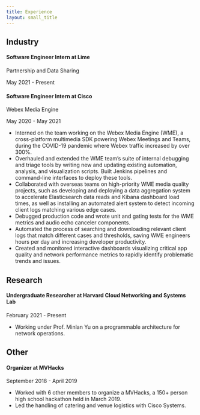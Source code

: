 ```yaml
---
title: Experience
layout: small_title
---
```


<h2>Industry</h2>
<div>
  <div class="metadata">
    <h4>Software Engineer Intern at Lime</h4>
    <p class="duration">Partnership and Data Sharing</p>
    <p class="duration">May 2021 - Present</p>
  </div>
</div>

<div>
  <div class="metadata">
    <h4>Software Engineer Intern at Cisco</h4>
    <p class="duration">Webex Media Engine</p>
    <p class="duration">May 2020 - May 2021</p>
  </div>
  <ul>
    <li class="description">
      Interned on the team working on the Webex Media Engine (WME), a
      cross-platform multimedia SDK powering Webex Meetings and Teams, during
      the COVID-19 pandemic where Webex traffic increased by over 300%.
    </li>
    <li class="description">
      Overhauled and extended the WME team’s suite of internal debugging and
      triage tools by writing new and updating existing automation, analysis,
      and visualization scripts. Built Jenkins pipelines and command-line
      interfaces to deploy these tools.
    </li>
    <li class="description">
      Collaborated with overseas teams on high-priority WME media quality
      projects, such as developing and deploying a data aggregation system
      to accelerate Elasticsearch data reads and Kibana dashboard load times,
      as well as installing an automated alert system to detect incoming client
      logs matching various edge cases.
    </li>
    <li class="description">
      Debugged production code and wrote unit and gating tests for the WME
      metrics and audio echo canceler components.
    </li>
    <li class="description">
      Automated the process of searching and downloading relevant client logs
      that match different cases and thresholds, saving WME engineers hours per
      day and increasing developer productivity.
    </li>
    <li class="description">
      Created and monitored interactive dashboards visualizing critical app
      quality and network performance metrics to rapidly identify problematic
      trends and issues.
    </li>
  </ul>
</div>

<h2>Research</h2>
<div>
  <div class="metadata">
    <h4>
      Undergraduate Researcher at Harvard Cloud Networking and Systems Lab
    </h4>
    <p class="duration">February 2021 - Present</p>
  </div>
  <ul>
    <li class="description">
      Working under Prof. Minlan Yu on a programmable architecture for network
      operations.
    </li>
  </ul>
</div>

<h2>Other</h2>
<div>
  <div class="metadata">
    <h4>Organizer at MVHacks</h4>
    <p class="duration">September 2018 - April 2019</p>
  </div>
  <ul>
    <li class="description">
      Worked with 6 other members to organize a MVHacks, a 150+ person
      high school hackathon held in March 2019.
    </li>
    <li class="description">
      Led the handling of catering and venue logistics with Cisco Systems.
    </li>
  </ul>
</div>
